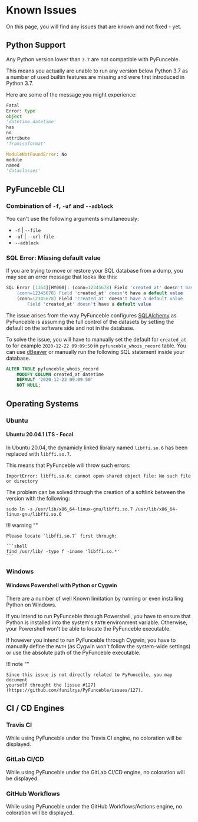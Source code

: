# Known Issues

On this page, you will find any issues that are known and not fixed - yet.

## Python Support

Any Python version lower than `3.7` are not compatible with PyFunceble.

This means you actually are unable to run any version below Python 3.7 as a
number of used builtin features are missing and were first introduced in Python
3.7.

Here are some of the message you might experience:

```python
Fatal
Error: type
object
'datetime.datetime'
has
no
attribute
'fromisoformat'
```

```python
ModuleNotFoundError: No
module
named
'dataclasses'
```

## PyFunceble CLI

### Combination of `-f`, `-uf` and `--adblock`

You can't use the following arguments simultaneously:

- `-f` | `--file`
- `-uf` | `--url-file`
- `--adblock`

### SQL Error: Missing default value

If you are trying to move or restore your SQL database from a dump, you may
see an error message that looks like this:

```sql
SQL Error [1364][HY000]: (conn=12345678) Field 'created_at' doesn't have a default value
    (conn=12345678) Field 'created_at' doesn't have a default value
    (conn=12345678) Field 'created_at' doesn't have a default value
        Field 'created_at' doesn't have a default value
```

The issue arises from the way PyFunceble
configures [SQLAlchemy](https://www.sqlalchemy.org/) as PyFunceble is assuming
the full control
of the datasets by setting the default on the software side and not in
the database.

To solve the issue, you will have to manually set the default for `created_at`
to for example `2020-12-22 09:09:50` in `pyfunceble_whois_record` table.
You can use [dBeaver](https://dbeaver.io/) or manually run the following SQL
statement inside your database.

```sql
ALTER TABLE pyfunceble_whois_record
    MODIFY COLUMN created_at datetime
    DEFAULT '2020-12-22 09:09:50'
    NOT NULL;
```

## Operating Systems

### Ubuntu

#### Ubuntu 20.04.1 LTS - Focal

In Ubuntu 20.04, the dynamicly linked library named `libffi.so.6` has been
replaced
with `libffi.so.7`.

This means that PyFunceble will throw such errors:

```
ImportError: libffi.so.6: cannot open shared object file: No such file or directory
```

The problem can be solved through the creation of a softlink between the version
with the following:

```shell
sudo ln -s /usr/lib/x86_64-linux-gnu/libffi.so.7 /usr/lib/x86_64-linux-gnu/libffi.so.6
```

!!! warning ""

    Please locate `libffi.so.7` first through:

    ```shell
    find /usr/lib/ -type f -iname 'libffi.so.*'
    ```

### Windows

#### Windows Powershell with Python or Cygwin

There are a number of well Known limitation by running or even
installing Python on Windows.

If you intend to run PyFunceble through Powershell, you have to ensure that
Python is installed into the system's `PATH` environment variable. Otherwise,
your Powershell won't be able to locate the PyFunceble executable.

If however you intend to run PyFunceble through Cygwin, you have to manually
define the `PATH` (as Cygwin won't follow the system-wide settings) or use
the absolute path of the PyFunceble executable.

!!! note ""

    Since this issue is not directly related to PyFunceble, you may document
    yourself throught the [issue #127](https://github.com/funilrys/PyFunceble/issues/127).

## CI / CD Engines

### Travis CI

While using PyFunceble under the Travis CI engine, no coloration will be
displayed.

### GitLab CI/CD

While using PyFunceble under the GitLab CI/CD engine, no coloration will be
displayed.

### GitHub Workflows

While using PyFunceble under the GitHub Workflows/Actions engine, no coloration
will be displayed.
